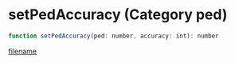 # setPedAccuracy (Category ped)

```js
function setPedAccuracy(ped: number, accuracy: int): number
```

[filename](setPedAccuracy_m.md ':include')